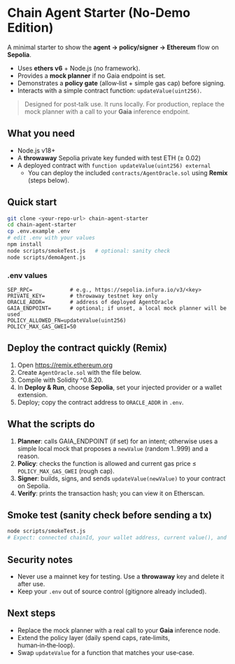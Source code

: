 # Chain Agent Starter (No-Demo Edition)

A minimal starter to show the **agent → policy/signer → Ethereum** flow on **Sepolia**.
- Uses **ethers v6** + Node.js (no framework).
- Provides a **mock planner** if no Gaia endpoint is set.
- Demonstrates a **policy gate** (allow‑list + simple gas cap) before signing.
- Interacts with a simple contract function: `updateValue(uint256)`.

> Designed for post‑talk use. It runs locally. For production, replace the mock planner with a call to your **Gaia** inference endpoint.

## What you need
- Node.js v18+
- A **throwaway** Sepolia private key funded with test ETH (≥ 0.02)
- A deployed contract with `function updateValue(uint256) external`
  - You can deploy the included `contracts/AgentOracle.sol` using **Remix** (steps below).

## Quick start
```bash
git clone <your-repo-url> chain-agent-starter
cd chain-agent-starter
cp .env.example .env
# edit .env with your values
npm install
node scripts/smokeTest.js   # optional: sanity check
node scripts/demoAgent.js
```

### .env values
```
SEP_RPC=            # e.g., https://sepolia.infura.io/v3/<key>
PRIVATE_KEY=        # throwaway testnet key only
ORACLE_ADDR=        # address of deployed AgentOracle
GAIA_ENDPOINT=      # optional; if unset, a local mock planner will be used
POLICY_ALLOWED_FN=updateValue(uint256)
POLICY_MAX_GAS_GWEI=50
```

## Deploy the contract quickly (Remix)
1. Open https://remix.ethereum.org
2. Create `AgentOracle.sol` with the file below.
3. Compile with Solidity ^0.8.20.
4. In **Deploy & Run**, choose **Sepolia**, set your injected provider or a wallet extension.
5. Deploy; copy the contract address to `ORACLE_ADDR` in `.env`.

## What the scripts do
1. **Planner**: calls GAIA_ENDPOINT (if set) for an intent; otherwise uses a simple local mock that proposes a `newValue` (random 1..999) and a reason.
2. **Policy**: checks the function is allowed and current gas price ≤ `POLICY_MAX_GAS_GWEI` (rough cap).
3. **Signer**: builds, signs, and sends `updateValue(newValue)` to your contract on Sepolia.
4. **Verify**: prints the transaction hash; you can view it on Etherscan.

## Smoke test (sanity check before sending a tx)
```bash
node scripts/smokeTest.js
# Expect: connected chainId, your wallet address, current value(), and a suggested gas price
```

## Security notes
- Never use a mainnet key for testing. Use a **throwaway** key and delete it after use.
- Keep your `.env` out of source control (gitignore already included).

## Next steps
- Replace the mock planner with a real call to your **Gaia** inference node.
- Extend the policy layer (daily spend caps, rate‑limits, human‑in‑the‑loop).
- Swap `updateValue` for a function that matches your use‑case.
